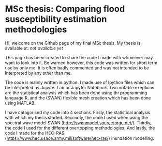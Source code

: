 # MSc thesis: Comparing flood susceptibility estimation methodologies
Hi, welcome on the Github page of my final MSc thesis. My thesis is available at: *not available yet*

This page has been created to share the code I made with whomever may want to look into it. 
Be warned however, this code was written for short term use by only me. It is often badly commented and was not intended to be interpreted by any other than me.

The code is mainly written in python. I made use of Ipython files which can be interpreted by Jupyter Lab or Jupyter Notebook. 
Two notable exeptions are the statistical analysis which has been done using thr programming language R, and the (SWAN) flexible mesh creation which has been done using MATLAB. 

I have catagorised my code into 4 sections. Firsly, the statistical analysis with which my thesis started. 
Secondly, the code I used when using the spectral wave model SWAN (http://swanmodel.sourceforge.net/). Thirdly, the code I used for the different overtopping methodologies. 
And lastly, the code I made for the HEC-RAS (https://www.hec.usace.army.mil/software/hec-ras/) inundation modelling.
